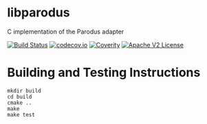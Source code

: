 # libparodus

C implementation of the Parodus adapter

[![Build Status](https://travis-ci.org/Comcast/libparodus.svg?branch=master)](https://travis-ci.org/Comcast/libparodus)
[![codecov.io](http://codecov.io/github/Comcast/libparodus/coverage.svg?branch=master)](http://codecov.io/github/Comcast/libparodus?branch=master)
[![Coverity](https://img.shields.io/coverity/scan/11192.svg)](https://scan.coverity.com/projects/comcast-libparodus)
[![Apache V2 License](http://img.shields.io/badge/license-Apache%20V2-blue.svg)](https://github.com/Comcast/libparodus/blob/master/LICENSE)
# Building and Testing Instructions

```
mkdir build
cd build
cmake ..
make
make test
```


